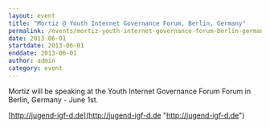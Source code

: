 ```yaml
---
layout: event
title: "Mortiz @ Youth Internet Governance Forum, Berlin, Germany"
permalink: /events/mortiz-youth-internet-governance-forum-berlin-germany
date: 2013-06-01
startdate: 2013-06-01
enddate: 2013-06-01
author: admin
category: event
---
```


Mortiz will be speaking at the Youth Internet Governance Forum Forum in Berlin, Germany - June 1st.

[http://jugend-igf-d.de](http://jugend-igf-d.de "http://jugend-igf-d.de")


